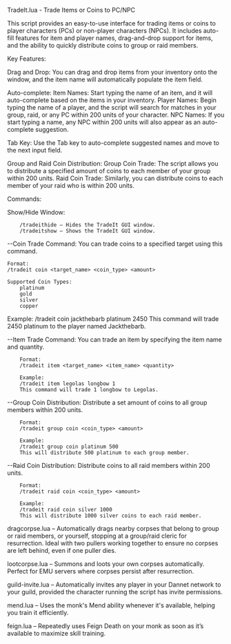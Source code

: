 TradeIt.lua - Trade Items or Coins to PC/NPC

This script provides an easy-to-use interface for trading items or coins to player characters (PCs) or non-player characters (NPCs). It includes auto-fill features for item and player names, drag-and-drop support for items, and the ability to quickly distribute coins to group or raid members.

Key Features:

Drag and Drop: 
    You can drag and drop items from your inventory onto the window, and the item name will automatically populate the item field.

Auto-complete:
        Item Names: Start typing the name of an item, and it will auto-complete based on the items in your inventory.
        Player Names: Begin typing the name of a player, and the script will search for matches in your group, raid, or any PC within 200 units of your character.
        NPC Names: If you start typing a name, any NPC within 200 units will also appear as an auto-complete suggestion.

Tab Key: 
    Use the Tab key to auto-complete suggested names and move to the next input field.

Group and Raid Coin Distribution:
        Group Coin Trade: The script allows you to distribute a specified amount of coins to each member of your group within 200 units.
        Raid Coin Trade: Similarly, you can distribute coins to each member of your raid who is within 200 units.

Commands:


Show/Hide Window:

        /tradeithide – Hides the TradeIt GUI window.
        /tradeitshow – Shows the TradeIt GUI window.


--Coin Trade Command: You can trade coins to a specified target using this command.

    Format:
    /tradeit coin <target_name> <coin_type> <amount>

    Supported Coin Types:
        platinum
        gold
        silver
        copper

Example:
    /tradeit coin jackthebarb platinum 2450
    This command will trade 2450 platinum to the player named Jackthebarb.

--Item Trade Command: You can trade an item by specifying the item name and quantity.

        Format:
        /tradeit item <target_name> <item_name> <quantity>

        Example:
        /tradeit item legolas longbow 1
        This command will trade 1 longbow to Legolas.

--Group Coin Distribution: Distribute a set amount of coins to all group members within 200 units.

        Format:
        /tradeit group coin <coin_type> <amount>

        Example:
        /tradeit group coin platinum 500
        This will distribute 500 platinum to each group member.

--Raid Coin Distribution: Distribute coins to all raid members within 200 units.

        Format:
        /tradeit raid coin <coin_type> <amount>

        Example:
        /tradeit raid coin silver 1000
        This will distribute 1000 silver coins to each raid member.



dragcorpse.lua – Automatically drags nearby corpses that belong to group or raid members, or yourself, stopping at a group/raid cleric for resurrection. Ideal with two pullers working together to ensure no corpses are left behind, even if one puller dies.

lootcorpse.lua – Summons and loots your own corpses automatically. Perfect for EMU servers where corpses persist after resurrection.

guild-invite.lua – Automatically invites any player in your Dannet network to your guild, provided the character running the script has invite permissions.

mend.lua – Uses the monk's Mend ability whenever it's available, helping you train it efficiently.

feign.lua – Repeatedly uses Feign Death on your monk as soon as it’s available to maximize skill training.